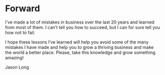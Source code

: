 # Forward



I've made a lot of mistakes in business over the last 20 years and learned from most of them. I can’t tell you how to succeed, but I can for sure tell you how not to fail.

I hope these lessons I’ve learned will help you avoid some of the many mistakes I have made and help you to grow a thriving business and make the world a better place. Please, take this knowledge and grow something amazing!

Jason Long

